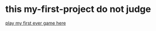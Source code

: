 # this my-first-project do not judge


[play my first ever game here](https://play.unity.com/mg/other/webgl-builds-345191)    

